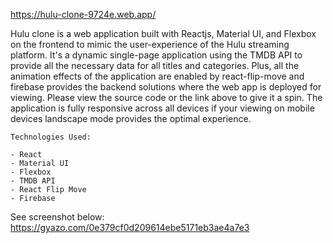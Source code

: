 https://hulu-clone-9724e.web.app/

Hulu clone is a web application built with Reactjs, Material UI, and Flexbox on the frontend to mimic the user-experience of the Hulu streaming platform. It's a dynamic single-page application using the TMDB API to provide all the necessary data for all titles and categories. Plus, all the animation effects of the application are enabled by react-flip-move and firebase provides the backend solutions where the web app is deployed for viewing. Please view the source code or the link above to give it a spin. The application is fully responsive across all devices if your viewing on mobile devices landscape mode provides the optimal experience.  

    Technologies Used: 

    - React
    - Material UI
    - Flexbox 
    - TMDB API 
    - React Flip Move
    - Firebase 
    
See screenshot below: 
https://gyazo.com/0e379cf0d209614ebe5171eb3ae4a7e3
